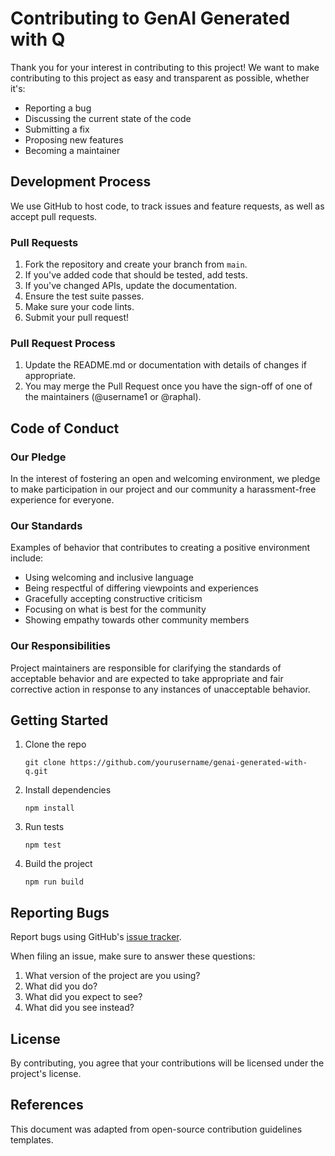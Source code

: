 # Contributing to GenAI Generated with Q

Thank you for your interest in contributing to this project! We want to make contributing to this project as easy and transparent as possible, whether it's:

- Reporting a bug
- Discussing the current state of the code
- Submitting a fix
- Proposing new features
- Becoming a maintainer

## Development Process

We use GitHub to host code, to track issues and feature requests, as well as accept pull requests.

### Pull Requests

1. Fork the repository and create your branch from `main`.
2. If you've added code that should be tested, add tests.
3. If you've changed APIs, update the documentation.
4. Ensure the test suite passes.
5. Make sure your code lints.
6. Submit your pull request!

### Pull Request Process

1. Update the README.md or documentation with details of changes if appropriate.
2. You may merge the Pull Request once you have the sign-off of one of the maintainers (@username1 or @raphal).

## Code of Conduct

### Our Pledge

In the interest of fostering an open and welcoming environment, we pledge to make participation in our project and our community a harassment-free experience for everyone.

### Our Standards

Examples of behavior that contributes to creating a positive environment include:

* Using welcoming and inclusive language
* Being respectful of differing viewpoints and experiences
* Gracefully accepting constructive criticism
* Focusing on what is best for the community
* Showing empathy towards other community members

### Our Responsibilities

Project maintainers are responsible for clarifying the standards of acceptable behavior and are expected to take appropriate and fair corrective action in response to any instances of unacceptable behavior.

## Getting Started

1. Clone the repo
   ```
   git clone https://github.com/yourusername/genai-generated-with-q.git
   ```
2. Install dependencies
   ```
   npm install
   ```
3. Run tests
   ```
   npm test
   ```
4. Build the project
   ```
   npm run build
   ```

## Reporting Bugs

Report bugs using GitHub's [issue tracker](../../issues).

When filing an issue, make sure to answer these questions:

1. What version of the project are you using?
2. What did you do?
3. What did you expect to see?
4. What did you see instead?

## License

By contributing, you agree that your contributions will be licensed under the project's license.

## References

This document was adapted from open-source contribution guidelines templates.